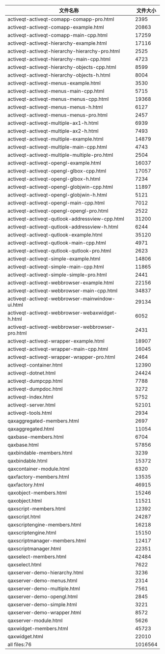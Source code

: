 
文件名称 | 文件大小
---|---
activeqt-activeqt-comapp-comapp-pro.html|2395
activeqt-activeqt-comapp-example.html|20863
activeqt-activeqt-comapp-main-cpp.html|17259
activeqt-activeqt-hierarchy-example.html|17116
activeqt-activeqt-hierarchy-hierarchy-pro.html|2525
activeqt-activeqt-hierarchy-main-cpp.html|4723
activeqt-activeqt-hierarchy-objects-cpp.html|8599
activeqt-activeqt-hierarchy-objects-h.html|8004
activeqt-activeqt-menus-example.html|3530
activeqt-activeqt-menus-main-cpp.html|5715
activeqt-activeqt-menus-menus-cpp.html|19368
activeqt-activeqt-menus-menus-h.html|6127
activeqt-activeqt-menus-menus-pro.html|2457
activeqt-activeqt-multiple-ax1-h.html|6939
activeqt-activeqt-multiple-ax2-h.html|7493
activeqt-activeqt-multiple-example.html|14879
activeqt-activeqt-multiple-main-cpp.html|4743
activeqt-activeqt-multiple-multiple-pro.html|2504
activeqt-activeqt-opengl-example.html|16037
activeqt-activeqt-opengl-glbox-cpp.html|17057
activeqt-activeqt-opengl-glbox-h.html|7234
activeqt-activeqt-opengl-globjwin-cpp.html|11897
activeqt-activeqt-opengl-globjwin-h.html|5121
activeqt-activeqt-opengl-main-cpp.html|7012
activeqt-activeqt-opengl-opengl-pro.html|2522
activeqt-activeqt-qutlook-addressview-cpp.html|31200
activeqt-activeqt-qutlook-addressview-h.html|6244
activeqt-activeqt-qutlook-example.html|35120
activeqt-activeqt-qutlook-main-cpp.html|4971
activeqt-activeqt-qutlook-qutlook-pro.html|2623
activeqt-activeqt-simple-example.html|14806
activeqt-activeqt-simple-main-cpp.html|11865
activeqt-activeqt-simple-simple-pro.html|2441
activeqt-activeqt-webbrowser-example.html|22156
activeqt-activeqt-webbrowser-main-cpp.html|34837
activeqt-activeqt-webbrowser-mainwindow-ui.html|29134
activeqt-activeqt-webbrowser-webaxwidget-h.html|6052
activeqt-activeqt-webbrowser-webbrowser-pro.html|2431
activeqt-activeqt-wrapper-example.html|18907
activeqt-activeqt-wrapper-main-cpp.html|16045
activeqt-activeqt-wrapper-wrapper-pro.html|2464
activeqt-container.html|12390
activeqt-dotnet.html|24424
activeqt-dumpcpp.html|7788
activeqt-dumpdoc.html|3272
activeqt-index.html|5752
activeqt-server.html|52101
activeqt-tools.html|2934
qaxaggregated-members.html|2697
qaxaggregated.html|11054
qaxbase-members.html|6704
qaxbase.html|57856
qaxbindable-members.html|3239
qaxbindable.html|15372
qaxcontainer-module.html|6320
qaxfactory-members.html|13535
qaxfactory.html|46915
qaxobject-members.html|15246
qaxobject.html|11521
qaxscript-members.html|12392
qaxscript.html|24287
qaxscriptengine-members.html|16218
qaxscriptengine.html|15150
qaxscriptmanager-members.html|12417
qaxscriptmanager.html|22351
qaxselect-members.html|42484
qaxselect.html|7622
qaxserver-demo-hierarchy.html|3236
qaxserver-demo-menus.html|2314
qaxserver-demo-multiple.html|7561
qaxserver-demo-opengl.html|2845
qaxserver-demo-simple.html|3221
qaxserver-demo-wrapper.html|8572
qaxserver-module.html|5626
qaxwidget-members.html|45723
qaxwidget.html|22010
all files:76|1016564
